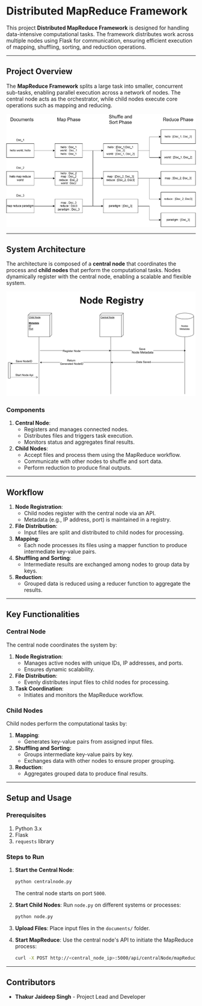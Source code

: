 # **Distributed MapReduce Framework**

This project **Distributed MapReduce Framework** is designed for handling data-intensive computational tasks. The framework distributes work across multiple nodes using Flask for communication, ensuring efficient execution of mapping, shuffling, sorting, and reduction operations.

---

## **Project Overview**

The **MapReduce Framework** splits a large task into smaller, concurrent sub-tasks, enabling parallel execution across a network of nodes. The central node acts as the orchestrator, while child nodes execute core operations such as mapping and reducing.

![MapReduce Workflow](assets/mapReduce.png)

---

## **System Architecture**

The architecture is composed of a **central node** that coordinates the process and **child nodes** that perform the computational tasks. Nodes dynamically register with the central node, enabling a scalable and flexible system.

![Node Registration Process](assets/nodeRegistry.png)

### **Components**
1. **Central Node**:
   - Registers and manages connected nodes.
   - Distributes files and triggers task execution.
   - Monitors status and aggregates final results.
2. **Child Nodes**:
   - Accept files and process them using the MapReduce workflow.
   - Communicate with other nodes to shuffle and sort data.
   - Perform reduction to produce final outputs.

---

## **Workflow**

1. **Node Registration**:
   - Child nodes register with the central node via an API.
   - Metadata (e.g., IP address, port) is maintained in a registry.
2. **File Distribution**:
   - Input files are split and distributed to child nodes for processing.
3. **Mapping**:
   - Each node processes its files using a mapper function to produce intermediate key-value pairs.
4. **Shuffling and Sorting**:
   - Intermediate results are exchanged among nodes to group data by keys.
5. **Reduction**:
   - Grouped data is reduced using a reducer function to aggregate the results.

---

## **Key Functionalities**

### **Central Node**
The central node coordinates the system by:
1. **Node Registration**:
   - Manages active nodes with unique IDs, IP addresses, and ports.
   - Ensures dynamic scalability.
2. **File Distribution**:
   - Evenly distributes input files to child nodes for processing.
3. **Task Coordination**:
   - Initiates and monitors the MapReduce workflow.

### **Child Nodes**
Child nodes perform the computational tasks by:
1. **Mapping**:
   - Generates key-value pairs from assigned input files.
2. **Shuffling and Sorting**:
   - Groups intermediate key-value pairs by key.
   - Exchanges data with other nodes to ensure proper grouping.
3. **Reduction**:
   - Aggregates grouped data to produce final results.

---

## **Setup and Usage**

### **Prerequisites**
1. Python 3.x
2. Flask
3. `requests` library

### **Steps to Run**
1. **Start the Central Node**:
   ```bash
   python centralnode.py
   ```
   The central node starts on port `5000`.

2. **Start Child Nodes**:
   Run `node.py` on different systems or processes:
   ```bash
   python node.py
   ```

3. **Upload Files**:
   Place input files in the `documents/` folder.

4. **Start MapReduce**:
   Use the central node's API to initiate the MapReduce process:
   ```bash
   curl -X POST http://<central_node_ip>:5000/api/centralNode/mapReduce
   ```

---

## **Contributors**
- **Thakur Jaideep Singh** - Project Lead and Developer
```